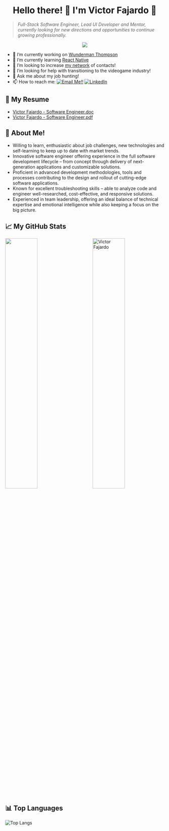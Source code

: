 <h1 align="center">Hello there! 👋 I'm Victor Fajardo 🦁</h1>

> *Full-Stack Software Engineer, Lead UI Developer and Mentor, currently looking for new directions and opportunities to continue growing professionally.*
    
<p align="center"><img src="https://visitor-badge.laobi.icu/badge?page_id=VictorFajardo.repoName"></p>

- 🚀 I’m currently working on [Wunderman Thompson](https://www.wundermanthompson.com/)
- 💪 I’m currently learning [React Native](https://reactnative.dev/)
- 👯 I’m looking to increase [my network](https://www.linkedin.com/in/victorfajardo/) of contacts!
- 💖 I’m looking for help with transitioning to the videogame industry!
- 💬 Ask me about my job hunting!
- 📫 How to reach me: <a href="mailto:fajardo.de.leon@gmail.com">![Email Me!!](https://img.shields.io/badge/Gmail-D14836?style=flat&logo=gmail&logoColor=white)</a> <a href="https://www.linkedin.com/in/victorfajardo/">![LinkedIn](https://img.shields.io/badge/LinkedIn-0077B5?style=flat&logo=linkedin&logoColor=white)</a>

## 📃 My Resume

- [Victor Fajardo - Software Engineer.doc](/docs/Victor%20Fajardo%20-%20Software%20Engineer.docx?raw=true)
- [Victor Fajardo - Software Engineer.pdf](/docs/Victor%20Fajardo%20-%20Software%20Engineer.pdf?raw=true)

## 🦁 About Me!

- Willing to learn, enthusiastic about job challenges, new technologies and self-learning to keep up to date with market trends.
- Innovative software engineer offering experience in the full software development lifecycle – from concept through delivery of next-generation applications and customizable solutions.
- Proficient in advanced development methodologies, tools and processes contributing to the design and rollout of cutting-edge software applications.
- Known for excellent troubleshooting skills – able to analyze code and engineer well-researched, cost-effective, and responsive solutions.
- Experienced in team leadership, offering an ideal balance of technical expertise and emotional intelligence while also keeping a focus on the big picture.

## 📈 My GitHub Stats

 <img src="https://github-readme-stats.vercel.app/api?username=VictorFajardo&show_icons=true&theme=gotham" alt="Victor Fajardo" width="45%" align="right"/>
 <img  src="https://github-readme-streak-stats.herokuapp.com/?user=VictorFajardo&theme=dark" width="45%" >

## 📊 Top Languages
  
  ![Top Langs](https://github-readme-stats.vercel.app/api/top-langs/?username=VictorFajardo&layout=compact)
  
